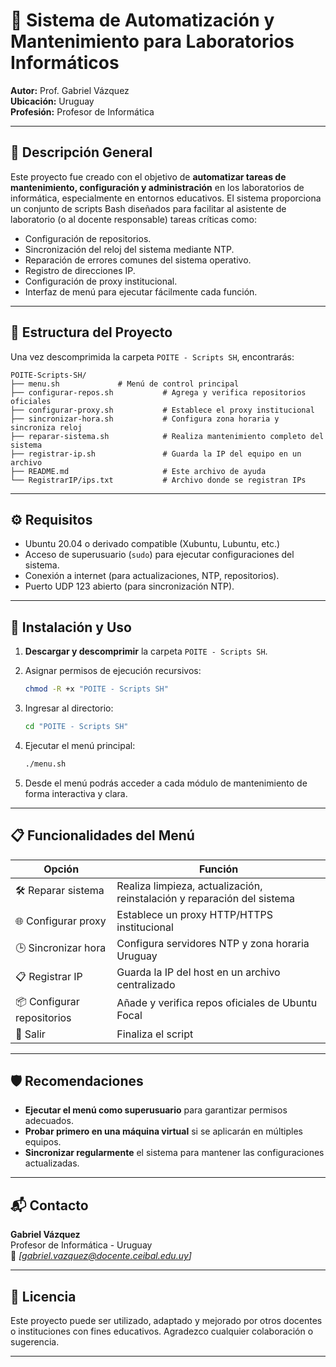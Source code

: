 # 🧰 Sistema de Automatización y Mantenimiento para Laboratorios Informáticos

**Autor:** Prof. Gabriel Vázquez  
**Ubicación:** Uruguay  
**Profesión:** Profesor de Informática  

---

## 📌 Descripción General

Este proyecto fue creado con el objetivo de **automatizar tareas de mantenimiento, configuración y administración** en los laboratorios de informática, especialmente en entornos educativos. El sistema proporciona un conjunto de scripts Bash diseñados para facilitar al asistente de laboratorio (o al docente responsable) tareas críticas como:

- Configuración de repositorios.
- Sincronización del reloj del sistema mediante NTP.
- Reparación de errores comunes del sistema operativo.
- Registro de direcciones IP.
- Configuración de proxy institucional.
- Interfaz de menú para ejecutar fácilmente cada función.

---

## 📂 Estructura del Proyecto

Una vez descomprimida la carpeta `POITE - Scripts SH`, encontrarás:

```
POITE-Scripts-SH/
├── menu.sh             # Menú de control principal
├── configurar-repos.sh           # Agrega y verifica repositorios oficiales
├── configurar-proxy.sh           # Establece el proxy institucional
├── sincronizar-hora.sh           # Configura zona horaria y sincroniza reloj
├── reparar-sistema.sh            # Realiza mantenimiento completo del sistema
├── registrar-ip.sh               # Guarda la IP del equipo en un archivo
├── README.md                     # Este archivo de ayuda
└── RegistrarIP/ips.txt           # Archivo donde se registran IPs
```

---

## ⚙️ Requisitos

- Ubuntu 20.04 o derivado compatible (Xubuntu, Lubuntu, etc.)
- Acceso de superusuario (`sudo`) para ejecutar configuraciones del sistema.
- Conexión a internet (para actualizaciones, NTP, repositorios).
- Puerto UDP 123 abierto (para sincronización NTP).

---

## 🚀 Instalación y Uso

1. **Descargar y descomprimir** la carpeta `POITE - Scripts SH`.

2. Asignar permisos de ejecución recursivos:

   ```bash
   chmod -R +x "POITE - Scripts SH"
   ```

3. Ingresar al directorio:

   ```bash
   cd "POITE - Scripts SH"
   ```

4. Ejecutar el menú principal:

   ```bash
   ./menu.sh
   ```

5. Desde el menú podrás acceder a cada módulo de mantenimiento de forma interactiva y clara.

---

## 📋 Funcionalidades del Menú

| Opción                      | Función                                                                 |
|----------------------------|-------------------------------------------------------------------------|
| 🛠 Reparar sistema          | Realiza limpieza, actualización, reinstalación y reparación del sistema |
| 🌐 Configurar proxy         | Establece un proxy HTTP/HTTPS institucional                             |
| 🕒 Sincronizar hora         | Configura servidores NTP y zona horaria Uruguay                         |
| 📋 Registrar IP             | Guarda la IP del host en un archivo centralizado                        |
| 📦 Configurar repositorios | Añade y verifica repos oficiales de Ubuntu Focal                        |
| 🔁 Salir                   | Finaliza el script                                                      |

---

## 🛡 Recomendaciones

- **Ejecutar el menú como superusuario** para garantizar permisos adecuados.
- **Probar primero en una máquina virtual** si se aplicarán en múltiples equipos.
- **Sincronizar regularmente** el sistema para mantener las configuraciones actualizadas.

---

## 📬 Contacto

**Gabriel Vázquez**  
Profesor de Informática - Uruguay  
📧 *[gabriel.vazquez@docente.ceibal.edu.uy]*

---

## 🧠 Licencia

Este proyecto puede ser utilizado, adaptado y mejorado por otros docentes o instituciones con fines educativos. Agradezco cualquier colaboración o sugerencia.

---
